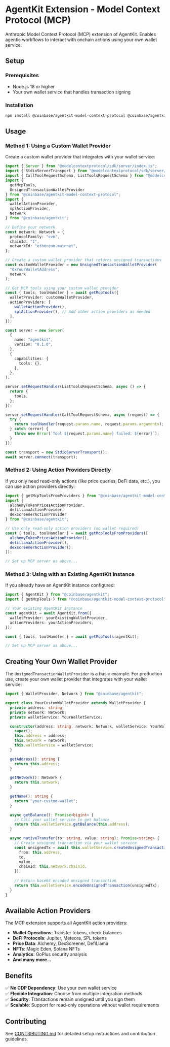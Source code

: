 # AgentKit Extension - Model Context Protocol (MCP)

Anthropic Model Context Protocol (MCP) extension of AgentKit. Enables agentic workflows to interact with onchain actions using your own wallet service.

## Setup

### Prerequisites

- Node.js 18 or higher
- Your own wallet service that handles transaction signing

### Installation

```bash
npm install @coinbase/agentkit-model-context-protocol @coinbase/agentkit @modelcontextprotocol/sdk
```

## Usage

### Method 1: Using a Custom Wallet Provider

Create a custom wallet provider that integrates with your wallet service:

```typescript
import { Server } from "@modelcontextprotocol/sdk/server/index.js";
import { StdioServerTransport } from "@modelcontextprotocol/sdk/server/stdio.js";
import { CallToolRequestSchema, ListToolsRequestSchema } from "@modelcontextprotocol/sdk/types.js";
import { 
  getMcpTools, 
  UnsignedTransactionWalletProvider 
} from "@coinbase/agentkit-model-context-protocol";
import { 
  walletActionProvider, 
  splActionProvider,
  Network 
} from "@coinbase/agentkit";

// Define your network
const network: Network = {
  protocolFamily: "evm",
  chainId: "1",
  networkId: "ethereum-mainnet",
};

// Create a custom wallet provider that returns unsigned transactions
const customWalletProvider = new UnsignedTransactionWalletProvider(
  "0xYourWalletAddress", 
  network
);

// Get MCP tools using your custom wallet provider
const { tools, toolHandler } = await getMcpTools({
  walletProvider: customWalletProvider,
  actionProviders: [
    walletActionProvider(),
    splActionProvider(), // Add other action providers as needed
  ],
});

const server = new Server(
  {
    name: "agentkit",
    version: "0.1.0",
  },
  {
    capabilities: {
      tools: {},
    },
  },
);

server.setRequestHandler(ListToolsRequestSchema, async () => {
  return {
    tools,
  };
});

server.setRequestHandler(CallToolRequestSchema, async (request) => {
  try {
    return toolHandler(request.params.name, request.params.arguments);
  } catch (error) {
    throw new Error(`Tool ${request.params.name} failed: ${error}`);
  }
});

const transport = new StdioServerTransport();
await server.connect(transport);
```

### Method 2: Using Action Providers Directly

If you only need read-only actions (like price queries, DeFi data, etc.), you can use action providers directly:

```typescript
import { getMcpToolsFromProviders } from "@coinbase/agentkit-model-context-protocol";
import { 
  alchemyTokenPricesActionProvider,
  defillamaActionProvider,
  dexscreenerActionProvider 
} from "@coinbase/agentkit";

// Use only read-only action providers (no wallet required)
const { tools, toolHandler } = await getMcpToolsFromProviders([
  alchemyTokenPricesActionProvider(),
  defillamaActionProvider(),
  dexscreenerActionProvider(),
]);

// Set up MCP server as above...
```

### Method 3: Using with an Existing AgentKit Instance

If you already have an AgentKit instance configured:

```typescript
import { AgentKit } from "@coinbase/agentkit";
import { getMcpTools } from "@coinbase/agentkit-model-context-protocol";

// Your existing AgentKit instance
const agentKit = await AgentKit.from({
  walletProvider: yourExistingWalletProvider,
  actionProviders: yourActionProviders,
});

const { tools, toolHandler } = await getMcpTools(agentKit);

// Set up MCP server as above...
```

## Creating Your Own Wallet Provider

The `UnsignedTransactionWalletProvider` is a basic example. For production use, create your own wallet provider that integrates with your wallet service:

```typescript
import { WalletProvider, Network } from "@coinbase/agentkit";

export class YourCustomWalletProvider extends WalletProvider {
  private address: string;
  private network: Network;
  private walletService: YourWalletService;

  constructor(address: string, network: Network, walletService: YourWalletService) {
    super();
    this.address = address;
    this.network = network;
    this.walletService = walletService;
  }

  getAddress(): string {
    return this.address;
  }

  getNetwork(): Network {
    return this.network;
  }

  getName(): string {
    return "your-custom-wallet";
  }

  async getBalance(): Promise<bigint> {
    // Call your wallet service to get balance
    return this.walletService.getBalance(this.address);
  }

  async nativeTransfer(to: string, value: string): Promise<string> {
    // Create unsigned transaction via your wallet service
    const unsignedTx = await this.walletService.createUnsignedTransaction({
      from: this.address,
      to,
      value,
      chainId: this.network.chainId,
    });
    
    // Return base64 encoded unsigned transaction
    return this.walletService.encodeUnsignedTransaction(unsignedTx);
  }
}
```

## Available Action Providers

The MCP extension supports all AgentKit action providers:

- **Wallet Operations**: Transfer tokens, check balances
- **DeFi Protocols**: Jupiter, Meteora, SPL tokens
- **Price Data**: Alchemy, DexScreener, DefiLlama
- **NFTs**: Magic Eden, Solana NFTs
- **Analytics**: GoPlus security analysis
- **And many more...**

## Benefits

✅ **No CDP Dependency**: Use your own wallet service  
✅ **Flexible Integration**: Choose from multiple integration methods  
✅ **Security**: Transactions remain unsigned until you sign them  
✅ **Scalable**: Support for read-only operations without wallet requirements  

## Contributing

See [CONTRIBUTING.md](../../../CONTRIBUTING.md) for detailed setup instructions and contribution guidelines.
